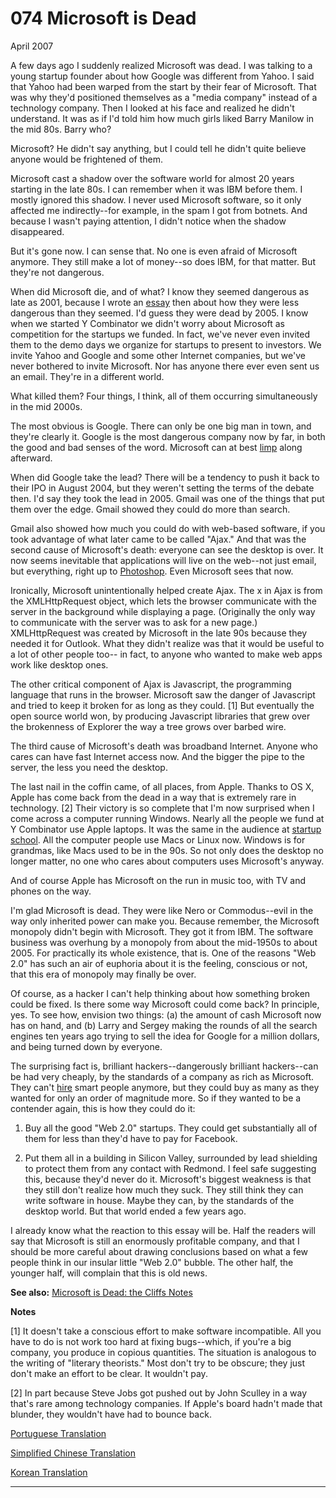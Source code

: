 # 074 Microsoft is Dead


  
 
  
 April 2007   
  
 A few days ago I suddenly realized Microsoft was dead. I was talking to a young startup founder about how Google was different from Yahoo. I said that Yahoo had been warped from the start by their fear of Microsoft. That was why they'd positioned themselves as a "media company" instead of a technology company. Then I looked at his face and realized he didn't understand. It was as if I'd told him how much girls liked Barry Manilow in the mid 80s. Barry 
who?  
 
  
 Microsoft? He didn't say anything, but I could tell he didn't quite believe anyone would be frightened of them.   
  
 Microsoft cast a shadow over the software world for almost 20 years starting in the late 80s. I can remember when it was IBM before them. I mostly ignored this shadow. I never used Microsoft software, so it only affected me indirectly--for example, in the spam I got from botnets. And because I wasn't paying attention, I didn't notice when the shadow disappeared.   
  
 But it's gone now. I can sense that. No one is even afraid of Microsoft anymore. They still make a lot of money--so does IBM, for that matter. But they're not dangerous.   
  
 When did Microsoft die, and of what? I know they seemed dangerous as late as 2001, because I wrote an [essay](road.html) then about how they were less dangerous than they seemed. I'd guess they were dead by 2005. I know when we started Y Combinator we didn't worry about Microsoft as competition for the startups we funded. In fact, we've never even invited them to the demo days we organize for startups to present to investors. We invite Yahoo and Google and some other Internet companies, but we've never bothered to invite Microsoft. Nor has anyone there ever even sent us an email. They're in a different world.   
  
 What killed them? Four things, I think, all of them occurring simultaneously in the mid 2000s.   
  
 The most obvious is Google. There can only be one big man in town, and they're clearly it. Google is the most dangerous company now by far, in both the good and bad senses of the word. Microsoft can at best [limp](http://live.com) along afterward.   
  
 When did Google take the lead? There will be a tendency to push it back to their IPO in August 2004, but they weren't setting the terms of the debate then. I'd say they took the lead in 2005\. Gmail was one of the things that put them over the edge. Gmail showed they could do more than search.   
  
 Gmail also showed how much you could do with web-based software, if you took advantage of what later came to be called "Ajax." And that was the second cause of Microsoft's death: everyone can see the desktop is over. It now seems inevitable that applications will live on the web--not just email, but everything, right up to [Photoshop](http://snipshot.com). Even Microsoft sees that now.   
  
 Ironically, Microsoft unintentionally helped create Ajax. The x in Ajax is from the XMLHttpRequest object, which lets the browser communicate with the server in the background while displaying a page. (Originally the only way to communicate with the server was to ask for a new page.) XMLHttpRequest was created by Microsoft in the late 90s because they needed it for Outlook. What they didn't realize was that it would be useful to a lot of other people too-- in fact, to anyone who wanted to make web apps work like desktop ones.   
  
 The other critical component of Ajax is Javascript, the programming language that runs in the browser. Microsoft saw the danger of Javascript and tried to keep it broken for as long as they could. [1] But eventually the open source world won, by producing Javascript libraries that grew over the brokenness of Explorer the way a tree grows over barbed wire.   
  
 The third cause of Microsoft's death was broadband Internet. Anyone who cares can have fast Internet access now. And the bigger the pipe to the server, the less you need the desktop.   
  
 The last nail in the coffin came, of all places, from Apple. Thanks to OS X, Apple has come back from the dead in a way that is extremely rare in technology. [2] Their victory is so complete that I'm now surprised when I come across a computer running Windows. Nearly all the people we fund at Y Combinator use Apple laptops. It was the same in the audience at [startup school](http://www.bosstalks.com/StartupSchool2007/all_macs_and_all_writing.jpg). All the computer people use Macs or Linux now. Windows is for grandmas, like Macs used to be in the 90s. So not only does the desktop no longer matter, no one who cares about computers uses Microsoft's anyway.   
  
 And of course Apple has Microsoft on the run in music too, with TV and phones on the way.   
  
 I'm glad Microsoft is dead. They were like Nero or Commodus--evil in the way only inherited power can make you. Because remember, the Microsoft monopoly didn't begin with Microsoft. They got it from IBM. The software business was overhung by a monopoly from about the mid-1950s to about 2005. For practically its whole existence, that is. One of the reasons "Web 2.0" has such an air of euphoria about it is the feeling, conscious or not, that this era of monopoly may finally be over.   
  
 Of course, as a hacker I can't help thinking about how something broken could be fixed. Is there some way Microsoft could come back? In principle, yes. To see how, envision two things: (a) the amount of cash Microsoft now has on hand, and (b) Larry and Sergey making the rounds of all the search engines ten years ago trying to sell the idea for Google for a million dollars, and being turned down by everyone.   
  
 The surprising fact is, brilliant hackers--dangerously brilliant hackers--can be had very cheaply, by the standards of a company as rich as Microsoft. They can't [hire](hiring.html) smart people anymore, but they could buy as many as they wanted for only an order of magnitude more. So if they wanted to be a contender again, this is how they could do it:   
  
 
  1. Buy all the good "Web 2.0" startups. They could get substantially all of them for less than they'd have to pay for Facebook.  
 
  
 

 
  2. Put them all in a building in Silicon Valley, surrounded by lead shielding to protect them from any contact with Redmond. 
 I feel safe suggesting this, because they'd never do it. Microsoft's biggest weakness is that they still don't realize how much they suck. They still think they can write software in house. Maybe they can, by the standards of the desktop world. But that world ended a few years ago.   
  
 I already know what the reaction to this essay will be. Half the readers will say that Microsoft is still an enormously profitable company, and that I should be more careful about drawing conclusions based on what a few people think in our insular little "Web 2.0" bubble. The other half, the younger half, will complain that this is old news.   
  
 
  
 
  
 
  
 
  
  **See also:** [Microsoft is Dead: the Cliffs Notes](cliffsnotes.html)   
  
  **Notes**   
  
 [1] It doesn't take a conscious effort to make software incompatible. All you have to do is not work too hard at fixing bugs--which, if you're a big company, you produce in copious quantities. The situation is analogous to the writing of "literary theorists." Most don't try to be obscure; they just don't make an effort to be clear. It wouldn't pay.   
  
 [2] In part because Steve Jobs got pushed out by John Sculley in a way that's rare among technology companies. If Apple's board hadn't made that blunder, they wouldn't have had to bounce back.   
  
 
  
 
  
 
  
 [Portuguese Translation](http://www.dicas-l.com.br/zonadecombate/zonadecombate_20070417.php)   
  
 
  
 [Simplified Chinese Translation](http://flyingapplet.spaces.live.com/blog/cns!F682AFBD82F7E261!555.entry)   
  
 
  
 [Korean Translation](http://appledelhi.wordpress.com/2008/10/05/)   
  
 
  
 
  
 
  
 
  
 

 
* * *
 

 

